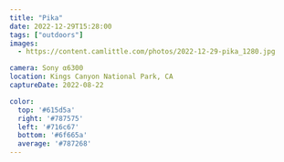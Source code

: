 ```yaml
---
title: "Pika"
date: 2022-12-29T15:28:00
tags: ["outdoors"]
images:
  - https://content.camlittle.com/photos/2022-12-29-pika_1280.jpg

camera: Sony α6300
location: Kings Canyon National Park, CA
captureDate: 2022-08-22

color:
  top: '#615d5a'
  right: '#787575'
  left: '#716c67'
  bottom: '#6f665a'
  average: '#787268'
---
```

